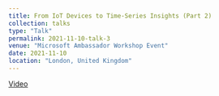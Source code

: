 ```yaml
---
title: From IoT Devices to Time-Series Insights (Part 2)
collection: talks
type: "Talk"
permalink: 2021-11-10-talk-3
venue: "Microsoft Ambassador Workshop Event"
date: 2021-11-10
location: "London, United Kingdom"
---
```


[Video](https://youtu.be/DwnsCZJbnwc)
